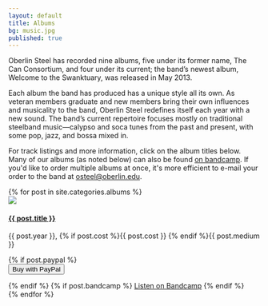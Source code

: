 ```yaml
---
layout: default
title: Albums
bg: music.jpg
published: true
---
```


Oberlin Steel has recorded nine albums, five under its former name, The Can Consortium, and four under its current; the band’s newest album, Welcome to the Swanktuary, was released in May 2013.

Each album the band has produced has a unique style all its own. As veteran members graduate and new members bring their own influences and musicality to the band, Oberlin Steel redefines itself each year with a new sound. The band’s current repertoire focuses mostly on traditional steelband music—calypso and soca tunes from the past and present, with some pop, jazz, and bossa mixed in.

For track listings and more information, click on the album titles below. Many of our albums (as noted below) can also be found [on bandcamp](http://oberlinsteel.bandcamp.com). If you'd like to order multiple albums at once, it's more efficient to e-mail your order to the band at [osteel@oberlin.edu](osteel@oberlin.edu).

<div class="row clearfix margin-leader">
	{% for post in site.categories.albums %}
		<div class="col-xs-12 col-sm-4 card-wrapper">
			<div class="card row clearfix">
				<a href="{{ site.baseurl }}{{ post.url }}" class="col-xs-6 col-sm-12">
					<img class="img-responsive" src="{{ site.baseurl }}{{ site.image_url }}/albums/{{ post.image }}">
				</a>
				<div class="col-xs-6 col-sm-12">
					<a href="{{ site.baseurl }}{{ post.url }}">
						<h4>{{ post.title }}</h4>
					</a>
					<p>{{ post.year }}, {% if post.cost %}{{ post.cost }} {% endif %}{{ post.medium }}</p>
					{% if post.paypal %}
						<form action="https://www.paypal.com/cgi-bin/webscr" method="post" target="_blank">
							<input type="hidden" name="cmd" value="_s-xclick">
							<input type="hidden" name="hosted_button_id" value="{{ page.paypal }}">
								<input type="submit" class="a" name="submit" value="Buy with PayPal">
						</form>
					{% endif %}
					{% if post.bandcamp %}
						<a href="http://oberlinsteel.bandcamp.com/album/{{ post.bandcamp }}">Listen on Bandcamp</a>
					{% endif %}
				</div>
			</div>
		</div>
	{% endfor %}
</div>